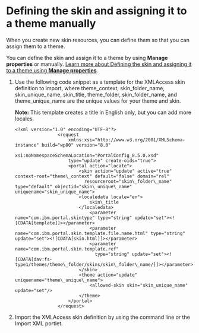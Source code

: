 # Defining the skin and assigning it to a theme manually

When you create new skin resources, you can define them so that you can assign them to a theme.

You can define the skin and assign it to a theme by using **Manage properties** or manually. [Learn more about Defining the skin and assigning it to a theme using **Manage properties**](themeopt_scopedskin_etp.md#).

1.  Use the following code snippet as a template for the XMLAccess skin definition to import, where theme\_context, skin\_folder\_name, skin\_unique\_name, skin\_title, theme\_folder, skin\_folder\_name, and theme\_unique\_name are the unique values for your theme and skin.

    **Note:** This template creates a title in English only, but you can add more locales.

    ```
    <?xml version="1.0" encoding="UTF-8"?>
    				<request
    					xmlns:xsi="http://www.w3.org/2001/XMLSchema-instance" build="wp80" version="8.0"
    					xsi:noNamespaceSchemaLocation="PortalConfig_8.5.0.xsd"
    					type="update" create-oids="true">
    					<portal action="locate">
    						<skin action="update" active="true" context-root="theme\_context" default="false" domain="rel" 
    						  resourceroot="skin\_folder\_name" type="default" objectid="skin\_unique\_name" uniquename="skin_unique_name">
    						<localedata locale="en">
    							skin\_title
    						</localedata>
    							<parameter name="com.ibm.portal.skintype" type="string" update="set"><![CDATA[template]]></parameter>
    							<parameter name="com.ibm.portal.skin.template.file.name.html" type="string" update="set"><![CDATA[skin.html]]></parameter>
    							<parameter name="com.ibm.portal.skin.template.ref" 
    							  type="string" update="set"><![CDATA[dav:fs-type1/themes/theme\_folder/skins/skin\_folder\_name/]]></parameter>
    						</skin>
    						<theme action="update" uniquename="theme\_unique\_name">
    							<allowed-skin skin="skin_unique_name" update="set"/>
    						</theme>
    					</portal>
    				</request>
    ```

2.  Import the XMLAccess skin definition by using the command line or the Import XML portlet.



